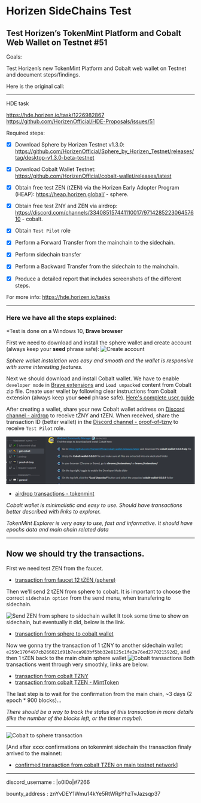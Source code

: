 # Horizen SideChains Test
## Test Horizen’s TokenMint Platform and Cobalt Web Wallet on Testnet #51

Goals:

Test Horizen’s new TokenMint Platform and Cobalt web wallet on Testnet and document steps/findings. 

Here is the original call:
***********************************************************************************
HDE task

https://hde.horizen.io/task/1226982867
https://github.com/HorizenOfficial/HDE-Proposals/issues/51


Required steps:

- [x] Download Sphere by Horizen Testnet v1.3.0: 
https://github.com/HorizenOfficial/Sphere_by_Horizen_Testnet/releases/tag/desktop-v1.3.0-beta-testnet

- [x] Download Cobalt Wallet Testnet:
https://github.com/HorizenOfficial/cobalt-wallet/releases/latest

- [x] Obtain free test ZEN (tZEN) via the Horizen Early Adopter Program (HEAP): https://heap.horizen.global/ - sphere.

- [x] Obtain free test ZNY and ZEN via airdrop: https://discord.com/channels/334085157441110017/971428522306457610 - cobalt.

- [x] Obtain `Test Pilot` role

- [x] Perform a Forward Transfer from the mainchain to the sidechain.

- [x] Perform sidechain transfer

- [x] Perform a Backward Transfer from the sidechain to the mainchain.

- [x] Produce a detailed report that includes screenshots of the different steps.

For more info: https://hde.horizen.io/tasks
*************************************************************************************
### **Here we have all the steps explained:** ###
*Test is done on a Windows 10, **Brave browser**

First we need to download and install the sphere wallet and create account (always keep your **seed** phrase safe):
![Create account](Assets/sphere-wallet-prep.gif)


*Sphere wallet instalation was easy and smooth and the wallet is responsive with some interesting features.*

Next we should download and install Cobalt wallet. We have to enable `developer mode` in [Brave extensions](brave://extensions/) and `Load unpacked` content from Cobalt zip file. 
Create user wallet by following clear instructions from Cobalt extension (always keep your **seed** phrase safe).
[Here's complete user guide](https://blog.horizen.io/tokenmint-alpha-1-testnet-launch/)

After creating a wallet, share your new Cobalt wallet address on [Discord channel - airdrop](https://discord.com/channels/334085157441110017/971428522306457610) to receive tZNY and tZEN.
When received, share the transaction ID (better wallet) in the [Discord channel - proof-of-tzny](https://discord.com/channels/334085157441110017/971236179364167730) to receive `Test Pilot` role.

![Test Pilot](Assets/discord-test_pilot.gif)
* [airdrop transactions - tokenmint](https://explorer-testnet.tokenmint.global/address/07d20f59d76c83531bf0e2d4bc4195871eac3672193cd1f59fedb18289a27277)

*Cobalt wallet is minimalistic and easy to use. Should have transactions better described with links to explorer.*

*TokenMint Explorer is very easy to use, fast and informative. It should have epochs data and main chain related data* 
*************************************************************************************
## Now we should try the transactions.
First we need test ZEN from the faucet. 
* [transaction from faucet 12 tZEN (sphere)](
https://explorer-testnet.horizen.io/tx/ce9df03cddd9ebce9f4757e298c6daa4cc2acca2b5501aa6fdc8d6ed2402977d)

Then we'll send 2 tZEN from sphere to cobalt.
It is important to choose the correct `sidechain option` from the send menu, when transfering to sidechain.

![Send ZEN from sphere to sidechain wallet](Assets/sphere-wallet-transaction.gif) 
It took some time to show on sidechain, but eventually it did, below is the link.
* [transaction from sphere to cobalt wallet](https://explorer-testnet.horizen.io/tx/db505a88ba0e8f69da5acb5b13188e8f92c93185154cc35db34f0174b011c9d6)

Now we gonna try the transaction of 1 tZNY to another sidechain wallet: `e259c170f497cb266021d91b7eca983bf5bb32e8125c1fe2a76ed277021592d2`, and then 1 tZEN back to the main chain sphere wallet
![Cobalt transactions](Assets/cobalt-wallet-send.gif)
Both transactions went through very smoothly, links are below:
* [transaction from cobalt TZNY](https://explorer-testnet.tokenmint.global/tx/fe08143b92400999399702619c809d5c41072b143ad2adf8dfa2d7d107a1ea8b)
* [transaction from cobalt TZEN - MintToken](https://explorer-testnet.tokenmint.global/tx/856d1ecd6d26068608f8d34bcc191306bb2d0250ef67353d0a47992764057fdd)

The last step is to wait for the confirmation from the main chain, ~3 days (2 epoch * 900 blocks)...

*There should be a way to track the status of this transaction in more details (like the number of the blocks left, or the timer maybe)*. 
*************************************************************************************
![Cobalt to sphere transaction](Assets/mr-bean-waiting3.gif)

[And after xxxx confirmations on tokenmint sidechain the transaction finaly arrived to the mainnet:
* [confirmed transaction from cobalt TZEN on main testnet network](...)]


*************************************************************************************
discord_username
: |o0l0o|#7266

bounty_address
: znYvDEY1Wmu14kYe5RtWRpYhzTvJazsqp37
